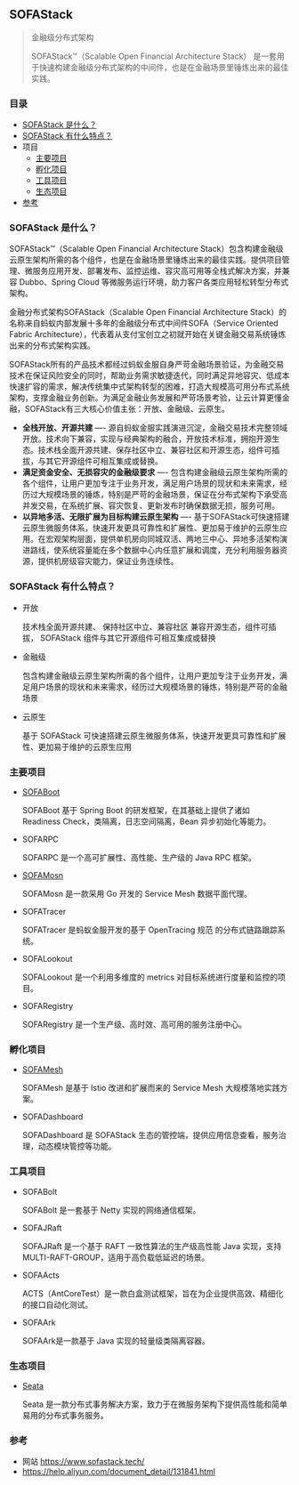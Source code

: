 ## SOFAStack


> 金融级分布式架构
>
> SOFAStack™（Scalable Open Financial Architecture Stack）
> 是一套用于快速构建金融级分布式架构的中间件，也是在金融场景里锤炼出来的最佳实践。

### 目录
* [SOFAStack 是什么？](#SOFAStack-是什么？)
* [SOFAStack 有什么特点？](#SOFAStack-有什么特点？)
* 项目
    * [主要项目](#主要项目)
    * [孵化项目](#孵化项目)
    * [工具项目](#工具项目)
    * [生态项目](#生态项目)
* [参考](#参考)

### SOFAStack 是什么？
SOFAStack™（Scalable Open Financial Architecture Stack）包含构建金融级云原生架构所需的各个组件，也是在金融场景里锤炼出来的最佳实践。提供项目管理、微服务应用开发、部署发布、监控运维、容灾高可用等全栈式解决方案，并兼容 Dubbo、Spring Cloud 等微服务运行环境，助力客户各类应用轻松转型分布式架构。

金融分布式架构SOFAStack（Scalable Open Financial Architecture Stack）的名称来自蚂蚁内部发展十多年的金融级分布式中间件SOFA（Service Oriented Fabric Architecture），代表着从支付宝创立之初就开始在关键金融交易系统锤炼出来的分布式架构实践。

SOFAStack所有的产品技术都经过蚂蚁金服自身严苛金融场景验证，为金融交易技术在保证风险安全的同时，帮助业务需求敏捷迭代，同时满足异地容灾、低成本快速扩容的需求，解决传统集中式架构转型的困难，打造大规模高可用分布式系统架构，支撑金融业务创新。为满足金融业务发展和严苛场景考验，让云计算更懂金融，SOFAStack有三大核心价值主张：开放、金融级、云原生。

* **全栈开放、开源共建** —- 源自蚂蚁金服实践演进沉淀，金融交易技术完整领域开放。技术向下兼容，实现与经典架构的融合，开放技术标准，拥抱开源生态。技术栈全面开源共建、保存社区中立、兼容社区和开源生态，组件可插拔，与其它开源组件可相互集成或替换。
* **满足资金安全、无损容灾的金融级要求** —- 包含构建金融级云原生架构所需的各个组件，让用户更加专注于业务开发，满足用户场景的现状和未来需求，经历过大规模场景的锤炼，特别是严苛的金融场景，保证在分布式架构下承受高并发交易，在系统扩展、容灾恢复、更新发布时确保数据无损，服务可用。
* **以异地多活、无限扩展为目标构建云原生架构** —- 基于SOFAStack可快速搭建云原生微服务体系，快速开发更具可靠性和扩展性、更加易于维护的云原生应用。在宏观架构层面，提供单机房向同城双活、两地三中心、异地多活架构演进路线，使系统容量能在多个数据中心内任意扩展和调度，充分利用服务器资源，提供机房级容灾能力，保证业务连续性。

### SOFAStack 有什么特点？
* 开放

    技术栈全面开源共建、 保持社区中立、兼容社区 兼容开源生态，组件可插拔， SOFAStack 组件与其它开源组件可相互集成或替换

* 金融级

    包含构建金融级云原生架构所需的各个组件，让用户更加专注于业务开发，满足用户场景的现状和未来需求，经历过大规模场景的锤炼，特别是严苛的金融场景

* 云原生

    基于 SOFAStack 可快速搭建云原生微服务体系，快速开发更具可靠性和扩展性、更加易于维护的云原生应用

### 主要项目
* [SOFABoot](SOFABoot/sofa-Boot.md)

    SOFABoot 基于 Spring Boot 的研发框架，在其基础上提供了诸如 Readiness Check，类隔离，日志空间隔离，Bean 异步初始化等能力。

* SOFARPC

    SOFARPC 是一个高可扩展性、高性能、生产级的 Java RPC 框架。

* [SOFAMosn](SOFAMosn.md)

    SOFAMosn 是一款采用 Go 开发的 Service Mesh 数据平面代理。

* SOFATracer

    SOFATracer 是蚂蚁金服开发的基于 OpenTracing 规范 的分布式链路跟踪系统。

* SOFALookout

    SOFALookout 是一个利用多维度的 metrics 对目标系统进行度量和监控的项目。

* SOFARegistry

    SOFARegistry 是一个生产级、高时效、高可用的服务注册中心。

### 孵化项目
* [SOFAMesh](SOFAMesh.md)

    SOFAMesh 是基于 Istio 改进和扩展而来的 Service Mesh 大规模落地实践方案。

* SOFADashboard

    SOFADashboard 是 SOFAStack 生态的管控端，提供应用信息查看，服务治理，动态模块管控等功能。

### 工具项目
* SOFABolt

    SOFABolt 是一套基于 Netty 实现的网络通信框架。

* SOFAJRaft

    SOFAJRaft 是一个基于 RAFT 一致性算法的生产级高性能 Java 实现，支持 MULTI-RAFT-GROUP，适用于高负载低延迟的场景。

* SOFAActs

    ACTS（AntCoreTest）是一款白盒测试框架，旨在为企业提供高效、精细化的接口自动化测试。

* SOFAArk

    SOFAArk是一款基于 Java 实现的轻量级类隔离容器。

### 生态项目
* [Seata](Seata.md)

    Seata 是一款分布式事务解决方案，致力于在微服务架构下提供高性能和简单易用的分布式事务服务。

### 参考
* 网站 https://www.sofastack.tech/
* https://help.aliyun.com/document_detail/131841.html


